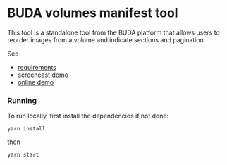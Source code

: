 # BUDA volumes manifest tool

This tool is a standalone tool from the BUDA platform that allows users to reorder images from a volume and indicate sections and pagination.

See 
- [requirements](https://docs.google.com/document/d/1XdKp6j860PhsYqpc1GVIetOPjJufEb7d6hHzr2ed6Pk/edit#heading=h.8638tbkmhaxt)
- [screencast demo](https://www.youtube.com/watch?v=dxXGXqzLI8A)
- [online demo](https://bvmt.bdrc.io/?volume=bdr:I4CZ75258)

### Running

To run locally, first install the dependencies if not done:

```
yarn install
```

then

```
yarn start
```


